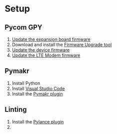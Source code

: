 # Setup

## Pycom GPY
1. [Update the expansion board firmware](https://docs.pycom.io/updatefirmware/expansionboard/)
2. Download and install the [Firmware Upgrade tool](https://pycom.io/downloads/#firmware)
3. [Update the device firmware](https://docs.pycom.io/updatefirmware/device/)
4. [Update the LTE Modem firmware](https://docs.pycom.io/updatefirmware/ltemodem/)

## Pymakr
1. Install Python
2. Install [Visual Studio Code](https://code.visualstudio.com/)
3. Install the [Pymakr plugin](https://marketplace.visualstudio.com/items?itemName=pycom.Pymakr)

## Linting
1. Install the [Pylance plugin](https://marketplace.visualstudio.com/items?itemName=ms-python.vscode-pylance)
2. 
